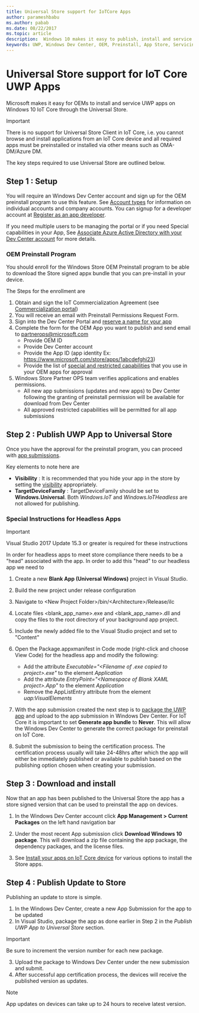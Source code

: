 ```yaml
---
title: Universal Store support for IoTCore Apps
author: parameshbabu
ms.author: pabab
ms.date: 08/22/2017
ms.topic: article
description:  Windows 10 makes it easy to publish, install and service apps on IoT Core using Universal Windows Store.
keywords: UWP, Windows Dev Center, OEM, Preinstall, App Store, Servicing
---
```


# Universal Store support for IoT Core UWP Apps

Microsoft makes it easy for OEMs to install and service UWP apps on Windows 10 IoT Core through the Universal Store. 
> [!Important]
> There is no support for Universal Store Client in IoT Core, i.e. you cannot browse and install applications from an IoT Core device and all required apps must be preinstalled or installed via other means such as OMA-DM/Azure DM.

The key steps required to use Universal Store are outlined below.

## Step 1 : Setup 
You will require an Windows Dev Center account and sign up for the OEM preinstall program to use this feature. See [Account types](https://docs.microsoft.com/windows/uwp/publish/account-types-locations-and-fees) for information on individual accounts and company accounts. You can signup for a developer account at [Register as an app developer](https://developer.microsoft.com/en-us/store/register).

If you need multiple users to be managing the portal or if you need Special capabilities in your App,  See [Associate Azure Active Directory with your Dev Center account](https://docs.microsoft.com/windows/uwp/publish/associate-azure-ad-with-dev-center) for more details.

### OEM Preinstall Program
You should enroll for the Windows Store OEM Preinstall program to be able to download the Store signed appx bundle that you can pre-install in your device.

The Steps for the enrollment are
1.	Obtain and sign the IoT Commercialization Agreement (see [Commercialization portal](http://www.windowsforiotdevices.com/))
2.	You will receive an email with Preinstall Permissions Request Form.
3.	Sign into the Dev Center Portal and [reserve a name for your app](https://docs.microsoft.com/windows/uwp/publish/create-your-app-by-reserving-a-name) 
4.	Complete the form for the OEM App you want to publish and send email to partnerops@microsoft.com
    - Provide OEM ID
    - Provide Dev Center account 
    - Provide the App ID (app identity Ex: https://www.microsoft.com/store/apps/1abcdefghi23)
    - Provide the list of [special and restricted capabilities](https://docs.microsoft.com/windows/uwp/packaging/app-capability-declarations#special-and-restricted-capabilities) that you use in your OEM apps for approval
5.	Windows Store Partner OPS team verifies applications and enables permissions.
    - All new app submissions (updates and new apps) to Dev Center following the granting of preinstall permission will be available for download from Dev Center
    - All approved restricted capabilities will be permitted for all app submissions

## Step 2 : Publish UWP App to Universal Store
Once you have the approval for the preinstall program, you can proceed with [app submissions](https://docs.microsoft.com/windows/uwp/publish/app-submissions).

Key elements to note here are

- **Visibility** : It is recommended that you hide your app in the store by setting the [visibility](https://docs.microsoft.com/windows/uwp/publish/set-app-pricing-and-availability#visibility) appropriately.
- **TargetDeviceFamily** : TargetDeviceFamily should be set to **Windows.Universal**. Both *Windows.IoT* and *Windows.IoTHeadless* are not allowed for publishing.

### Special Instructions for Headless Apps 

> [!IMPORTANT]
> Visual Studio 2017 Update 15.3 or greater is required for these instructions

In order for headless apps to meet store compliance there needs to be a "head" associated with the app. In order to add this "head" to our headless app we need to 

1. Create a new **Blank App (Universal Windows)** project in Visual Studio.
2. Build the new project under release configuration
3. Navigate to \<New Project Folder\>/bin/\<Architecture\>/Release/ilc
4. Locate files \<blank_app_name\>.exe and \<blank_app_name\>.dll and copy the files to the root directory of your background app project.
5. Include the newly added file to the Visual Studio project and set to "Content"
6. Open the Package.appxmanifest in Code mode (right-click and choose View Code) for the headless app and modify the following:  
    - Add the attribute _Executable="\<Filename of .exe copied to project\>.exe"_ to the element _Application_
    - Add the attribute _EntryPoint="\<Namespace of Blank XAML project\>.App"_ to the element _Application_
    - Remove the AppListEntry attribute from the element _uap:VisualElements_

7. With the app submission created the next step is to [package the UWP app](https://msdn.microsoft.com/en-us/windows/uwp/packaging/packaging-uwp-apps) and upload to the app submission in Windows Dev Center. For IoT Core it is important to set  **Generate app bundle** to **Never**. This will allow the Windows Dev Center to generate the correct package for preinstall on IoT Core.
8. Submit the submission to being the certification process. The certification process usually will take 24-48hrs after which the app will either be immediately published or available to publish based on the publishing option chosen when creating your submission. 

## Step 3 : Download and install

Now that an app has been published to the Universal Store the app has a store signed version that can be used to preinstall the app on devices.

1. In the Windows Dev Center account click **App Management > Current Packages** on the left hand navigation bar
2. Under the most recent App submission click **Download Windows 10 package**. This will download a zip file containing the app package, the dependency packages, and the license files.

3. See [Install your apps on IoT Core device](../develop-your-app/AppInstaller.md) for various options to install the Store apps.

## Step 4 : Publish Update to Store

Publishing an update to store is simple.

1. In the Windows Dev Center, create a new App Submission for the app to be updated
2. In Visual Studio, package the app as done earlier in Step 2 in the _Publish UWP App to Universal Store_ section. 

> [!IMPORTANT]
> Be sure to increment the version number for each new package.
3. Upload the package to Windows Dev Center under the new submission and submit.
4. After successful app certification process, the devices will receive the published version as updates. 

> [!NOTE]
> App updates on devices can take up to 24 hours to receive latest version.
